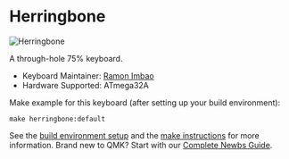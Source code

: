# Herringbone

![Herringbone](https://i.imgur.com/SQyS0j8.png)

A through-hole 75% keyboard.

* Keyboard Maintainer: [Ramon Imbao](https://github.com/ramonimbao)
* Hardware Supported: ATmega32A

Make example for this keyboard (after setting up your build environment):

    make herringbone:default

See the [build environment setup](https://docs.qmk.fm/#/getting_started_build_tools) and the [make instructions](https://docs.qmk.fm/#/getting_started_make_guide) for more information. Brand new to QMK? Start with our [Complete Newbs Guide](https://docs.qmk.fm/#/newbs).
